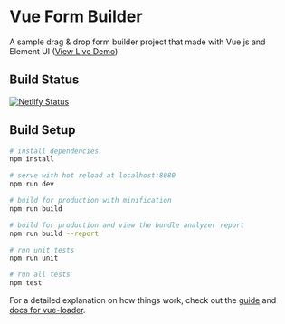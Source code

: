 # Vue Form Builder

A sample drag & drop form builder project that made with Vue.js and Element UI ([View Live Demo](https://dsi-forms.netlify.com/))


## Build Status

[![Netlify Status](https://api.netlify.com/api/v1/badges/ad707af5-8acd-4e4a-821d-fc302d6503ec/deploy-status)](https://app.netlify.com/sites/dsi-forms/deploys)


## Build Setup

``` bash
# install dependencies
npm install

# serve with hot reload at localhost:8080
npm run dev

# build for production with minification
npm run build

# build for production and view the bundle analyzer report
npm run build --report

# run unit tests
npm run unit

# run all tests
npm test
```

For a detailed explanation on how things work, check out the [guide](http://vuejs-templates.github.io/webpack/) and [docs for vue-loader](http://vuejs.github.io/vue-loader).
